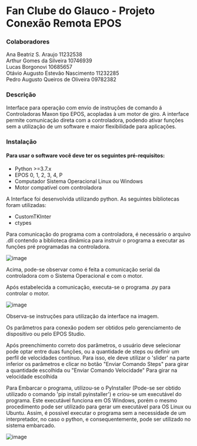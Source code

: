 # Fan Clube do Glauco - Projeto Conexão Remota EPOS

### Colaboradores

Ana Beatriz S. Araujo   11232538 </br>
Arthur Gomes da Silveira  10746939 </br>
Lucas Borgonovi  10685657 </br>
Otávio Augusto Estevão Nascimento    11232285 </br>
Pedro Augusto Queiros de Oliveira    09782382 </br>

### Descrição

Interface para operação com envio de instruções de comando á Controladoras Maxon tipo EPOS, acopladas à um motor de giro. A interface permite comunicação direta com a controladora, podendo ativar funções sem a utilização de um software e maior flexibilidade para aplicações.


### Instalação

#### Para usar o software você deve ter os seguintes pré-requisitos:

- Python >=3.7.x
- EPOS 0, 1, 2, 3, 4, P
- Computador Sistema Operacional Linux ou Windows
- Motor compatível com controladora

A Interface foi desenvolvida utilizando python. As seguintes bibliotecas foram utilizadas:
- CustomTKInter
- ctypes

Para comunicação do programa com a controladora, é necessário o arquivo .dll contendo a biblioteca dinâmica para instruir o programa a executar as funções pré programadas na controladora.

![image](https://user-images.githubusercontent.com/117764269/207456058-7afb5e47-52ed-4aeb-ba1b-c9052bdd56a7.png)

Acima, pode-se observar como é feita a comunicação serial da controladora com o Sistema Operacional e com o motor.

Após estabelecida a comunicação, executa-se o programa .py para controlar o motor.

![image](https://user-images.githubusercontent.com/117764269/208088011-a5fd7b21-02a2-46b3-9d73-1c1dcbc5ef1d.png)

Observa-se instruções para utilização da interface na imagem.

Os parâmetros para conexão podem ser obtidos pelo gerenciamento de dispositivo ou pelo EPOS Studio.

Após preenchimento correto dos parâmetros, o usuário deve selecionar pode optar entre duas funções, ou a quantidade de steps ou definir um perfil de velocidades contínuo. Para isso, ele deve utilizar o 'slider' na parte inferior os parâmetros e clicar no botão "Enviar Comando Steps" para girar a quantidade escolhida ou "Enviar Comando Velocidade" Para girar na velocidade escolhida

Para Embarcar o programa, utilizou-se o PyInstaller (Pode-se ser obtido utilizado o comando 'pip install pyinstaller') e criou-se um executável do programa. Este executável funciona em OS Windows, porém o mesmo procedimento pode ser utilizado para gerar um executável para OS Linux ou Ubuntu. Assim, é possivel executar o programa sem a necessidade de um interpretador, no caso o python, e consequentemente, pode ser utilizado no sistema embarcado.

![image](https://user-images.githubusercontent.com/117764269/208171012-3dbd726d-75f8-49a0-976c-30e1dd3b04e1.png)


